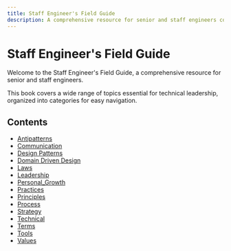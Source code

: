 ```yaml
---
title: Staff Engineer's Field Guide
description: A comprehensive resource for senior and staff engineers covering essential topics for technical leadership
---
```


# Staff Engineer's Field Guide

Welcome to the Staff Engineer's Field Guide, a comprehensive resource for senior and staff engineers.

This book covers a wide range of topics essential for technical leadership, organized into categories for easy navigation.

## Contents

- [Antipatterns](antipatterns/index.md)
- [Communication](communication/index.md)
- [Design Patterns](design-patterns/index.md)
- [Domain Driven Design](domain-driven-design/index.md)
- [Laws](laws/index.md)
- [Leadership](leadership/index.md)
- [Personal_Growth](personal_growth/index.md)
- [Practices](practices/index.md)
- [Principles](principles/index.md)
- [Process](process/index.md)
- [Strategy](strategy/index.md)
- [Technical](technical/index.md)
- [Terms](terms/index.md)
- [Tools](tools/index.md)
- [Values](values/index.md)
